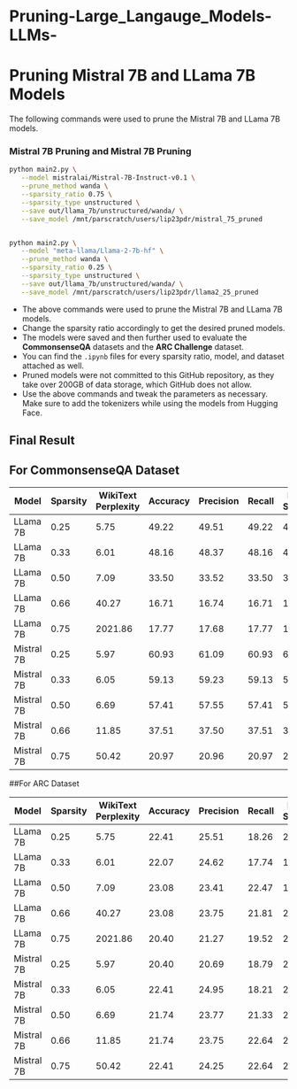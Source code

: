 # Pruning-Large_Langauge_Models-LLMs-

# Pruning Mistral 7B and LLama 7B Models

The following commands were used to prune the Mistral 7B and LLama 7B models.

### Mistral 7B Pruning and Mistral 7B Pruning

```bash
python main2.py \
   --model mistralai/Mistral-7B-Instruct-v0.1 \
   --prune_method wanda \
   --sparsity_ratio 0.75 \
   --sparsity_type unstructured \
   --save out/llama_7b/unstructured/wanda/ \
   --save_model /mnt/parscratch/users/lip23pdr/mistral_75_pruned


python main2.py \
   --model "meta-llama/Llama-2-7b-hf" \
   --prune_method wanda \
   --sparsity_ratio 0.25 \
   --sparsity_type unstructured \
   --save out/llama_7b/unstructured/wanda/ \
   --save_model /mnt/parscratch/users/lip23pdr/llama2_25_pruned
```
- The above commands were used to prune the Mistral 7B and LLama 7B models.
- Change the sparsity ratio accordingly to get the desired pruned models.
- The models were saved and then further used to evaluate the **CommonsenseQA** datasets and the **ARC Challenge** dataset.
- You can find the `.ipynb` files for every sparsity ratio, model, and dataset attached as well.
- Pruned models were not committed to this GitHub repository, as they take over 200GB of data storage, which GitHub does not allow.
- Use the above commands and tweak the parameters as necessary. Make sure to add the tokenizers while using the models from Hugging Face.


## Final Result
## For CommonsenseQA Dataset

| Model          | Sparsity | WikiText Perplexity | Accuracy | Precision | Recall  | F1-Score |
|----------------|----------|---------------------|----------|-----------|---------|----------|
| LLama 7B       | 0.25     | 5.75                | 49.22    | 49.51     | 49.22   | 49.27    |
| LLama 7B       | 0.33     | 6.01                | 48.16    | 48.37     | 48.16   | 48.20    |
| LLama 7B       | 0.50     | 7.09                | 33.50    | 33.52     | 33.50   | 33.46    |
| LLama 7B       | 0.66     | 40.27               | 16.71    | 16.74     | 16.71   | 16.70    |
| LLama 7B       | 0.75     | 2021.86             | 17.77    | 17.68     | 17.77   | 17.71    |
| Mistral 7B     | 0.25     | 5.97                | 60.93    | 61.09     | 60.93   | 60.93    |
| Mistral 7B     | 0.33     | 6.05                | 59.13    | 59.23     | 59.13   | 59.12    |
| Mistral 7B     | 0.50     | 6.69                | 57.41    | 57.55     | 57.41   | 57.36    |
| Mistral 7B     | 0.66     | 11.85               | 37.51    | 37.50     | 37.51   | 37.45    |
| Mistral 7B     | 0.75     | 50.42               | 20.97    | 20.96     | 20.97   | 20.94    |


##For ARC Dataset

| Model          | Sparsity | WikiText Perplexity | Accuracy | Precision | Recall  | F1-Score |
|----------------|----------|---------------------|----------|-----------|---------|----------|
| LLama 7B       | 0.25     | 5.75                | 22.41    | 25.51     | 18.26   | 22.47    |
| LLama 7B       | 0.33     | 6.01                | 22.07    | 24.62     | 17.74   | 19.51    |
| LLama 7B       | 0.50     | 7.09                | 23.08    | 23.41     | 22.47   | 19.52    |
| LLama 7B       | 0.66     | 40.27               | 23.08    | 23.75     | 21.81   | 21.33    |
| LLama 7B       | 0.75     | 2021.86             | 20.40    | 21.27     | 19.52   | 22.64    |
| Mistral 7B     | 0.25     | 5.97                | 20.40    | 20.69     | 18.79   | 21.81    |
| Mistral 7B     | 0.33     | 6.05                | 22.41    | 24.95     | 18.21   | 22.64    |
| Mistral 7B     | 0.50     | 6.69                | 21.74    | 23.77     | 21.33   | 22.64    |
| Mistral 7B     | 0.66     | 11.85               | 21.74    | 23.75     | 22.64   | 21.81    |
| Mistral 7B     | 0.75     | 50.42               | 22.41    | 24.25     | 22.64   | 23.75    |



